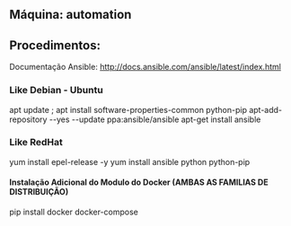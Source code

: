 Máquina: automation
-------------------

Procedimentos:
--------------

  Documentação Ansible: http://docs.ansible.com/ansible/latest/index.html

  ### Like Debian - Ubuntu
  apt update ; apt install software-properties-common python-pip
  apt-add-repository --yes --update ppa:ansible/ansible
  apt-get install ansible

  ### Like RedHat
  yum install epel-release -y
  yum install ansible python python-pip
  
  #### Instalação Adicional do Modulo do Docker (AMBAS AS FAMILIAS DE DISTRIBUIÇÃO)
  pip install docker docker-compose
